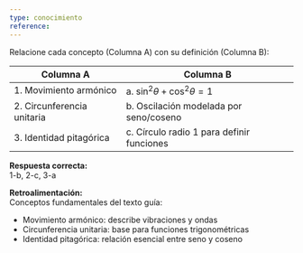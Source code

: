 ```yaml
---
type: conocimiento
reference:
---
```


Relacione cada concepto (Columna A) con su definición (Columna B):

| Columna A               | Columna B                          |
|-------------------------|------------------------------------|
| 1. Movimiento armónico  | a. $\sin^2\theta + \cos^2\theta = 1$ |
| 2. Circunferencia unitaria | b. Oscilación modelada por seno/coseno |
| 3. Identidad pitagórica | c. Círculo radio 1 para definir funciones |

**Respuesta correcta:**  
1-b, 2-c, 3-a

**Retroalimentación:**  
Conceptos fundamentales del texto guía:
- Movimiento armónico: describe vibraciones y ondas
- Circunferencia unitaria: base para funciones trigonométricas  
- Identidad pitagórica: relación esencial entre seno y coseno
